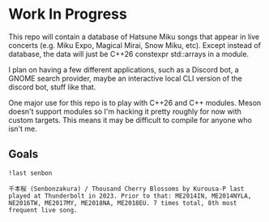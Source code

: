 Work In Progress
================

This repo will contain a database of Hatsune Miku songs that appear in live
concerts (e.g. Miku Expo, Magical Mirai, Snow Miku, etc). Except instead of
database, the data will just be C++26 constexpr std::arrays in a module.

I plan on having a few different applications, such as a Discord bot, a GNOME
search provider, maybe an interactive local CLI version of the discord bot,
stuff like that.

One major use for this repo is to play with C++26 and C++ modules. Meson doesn't
support modules so I'm hacking it pretty roughly for now with custom
targets. This means it may be difficult to compile for anyone who isn't me.


Goals
-----

`!last senbon`

`千本桜 (Senbonzakura) / Thousand Cherry Blossoms by Kurousa-P last played at Thunderbolt in 2023. Prior to that: ME2014IN, ME2014NYLA, NE2016TW, ME2017MY, ME2018NA, ME2018EU. 7 times total, 8th most frequent live song.`

